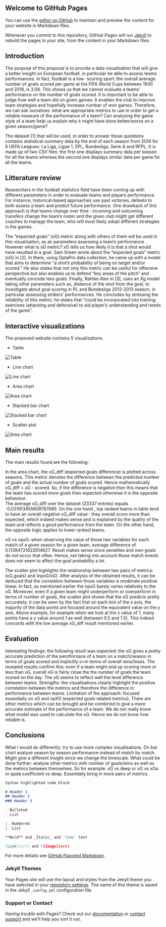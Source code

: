 ## Welcome to GitHub Pages

You can use the [editor on GitHub](https://github.com/KossaiSbai/sdv-kossai-sbai/edit/master/README.md) to maintain and preview the content for your website in Markdown files.

Whenever you commit to this repository, GitHub Pages will run [Jekyll](https://jekyllrb.com/) to rebuild the pages in your site, from the content in your Markdown files.

## Introduction
The purpose of this proposal is to provide a data visualisation that will give a better insight on European football, in particular be able to assess teams performances. In fact, football is a low- scoring sport: the overall average number of goals scored per game at the FIFA World Cups between 1930 and 2018, is 3.08. This shows us that we cannot evaluate a teams’ performance on the number of goals scored. It is important to be able to judge how well a team did on given games: it enables the club to improve team strategies and hopefully increase number of won games. 
Therefore, we can ask ourselves: what are appropriate metrics to use in order to get a reliable measure of the performance of a team? Can analysing the game style of a team help us explain why it might have done better/worse on a given season/game? 

The dataset [1] that will be used, in order to answer those questions contains statistical summary data by the end of each season from 2014 for 6 UEFA Leagues: La Liga, Ligue 1, EPL, Bundesliga, Serie A and RFPL. It is made up of two CSV files: the first one displays summary data per season for all the teams whereas the second one displays similar data per game for all the teams. 

## Litterature review 
Researchers in the football statistics field have been coming up with different parameters in order to evaluate teams and players performance. For instance, historical-based approaches use past victories, defeats to both assess a team and predict future performance. One drawback of this approach is that teams change over time : incoming and outcoming transfers change the team’s roster and the given club might get different coaches to manage the team, who will most likely adopt different strategies in the games.

The “expected goals” (xG) metric along with others of them will be used in this visualisation, as as parameters assessing a team’s performance . 
However what is xG metric? 
xG tells us how likely it is that a shot would have  resulted in a goal. 
Sam Green wrote about the “expected goals” metric (xG) in [2]. In there, using OptaPro data collection, he came up with a model that aims to determine "a shot’s probability of being on target and/or scored.” He also states that not only this metric can be useful for offensive perspective but
also enables us to defend “key areas of the pitch” and eventually concede less goals. 
Finally, Rathke Alex in [3], uses an Xg model taking other parameters such as, distance of the shot from the goal,  to investigate about goal scoring in PL and Bundesliga 2012-2013 season, in particular assessing strikers’ performances. He concludes by stressing the reliability of this metric: he states that “could be incorporated into training exercises (attacking and defensive) to aid player’s understanding and needs of the game”.

## Interactive visualizations
The proposed website contains 5 visualizations. 
- Table


![Table](website_images/sdv_table.png)


- Line chart 


![Line chart](website_images/line_chart.jpg)


- Area chart


![Area chart](website_images/area_chart.png) 


- Stacked bar chart


![Stacked bar chart](website_images/bar_chart.png)  


- Scatter plot


![Area chart](website_images/scatter_plot.png)  



## Main results

The main results found are the following: 

In the area chart, the xG_diff (expected goals difference) is plotted across seasons.  This metric denotes the difference between the predicted number of goals and the actual number of goals scored. Hence mathematically xG_diff = xG - scored. So, if the difference is negative then this means that the team has scored more goals than expected otherwise it is the opposite behaviour.  
The average xG_diff over the dataset (23337 entries) equals -0.031913455609787665. 
On the one hand , top ranked teams in table tend to have an overall negative xG_diff value : they overall  score more than expected, which indeed makes sense and is explained by the quality of the team and reflects a good performance from the team. 
On the other hand, the opposite logic applies to lower ranked teams. 

xG vs npxG: when observing the value of those two variables for each match of a given season for a given team, average difference of 0.11394721622814627.  Result makes sense since penalties and own goals do not occur that often. Hence, not taking into account those match events does not seem to affect the goal probability a lot. 

The scatter plot highlights the relationship between two pairs of metrics: (xG,goals) and (npxG/xG). After analysis of the obtained results, it can be deduced that the correlation between those variables is moderate positive linear. In fact, as mentioned earlier the npxG barely varies relatively to the xG. Moreover, even if a given team might underperform or overperform in terms of number of goals, the scatter plot shows that the xG predicts pretty accurately: it can be seen by the fact that on each tick of the x axis, the majority of the data points are focused around the equivalent value on the y axis. Above example, for example when we look at the x value of 1, many points have a y value around 1 as well (between 0.5 and 1.5). This indeed concords with the low average xG_diff result mentioned earlier. 


## Evaluation

Interesting findings: the following result was expected: the xG gives a pretty accurate prediction of the perofmrnace of a team on a match/season in terms of goals scored and implicitly o=in terms of overall wins/loses. The revealed results confirm this: even if a team might end up scoring more or less than xG, overall xG is fairly close the the number of goals the team scored on the day. The xG seems to reflect well the level difference between teams. 
Strengths: the visualisations clearly highlight the positive correlation between the metrics and therefore the difference in performance between teams. 
Limitation of the approach: focused essentially on xG and npXG (expected goals related metrics). There are other metrics which can be brought and be combined to give a more accurate estimate of the performance of a team. 
We do not really know what model was used to calculate the xG. Hence we do not know how reliable is. 

## Conclusions

What I would do differently: try to use more complex visualisations. On bar chart analyse season by season performance instead of match by match. Might give a different insight since we change the timescale.
What could be done further: analyse other metrics with number of goals/wins as well as the metrics between themselves. So for example: xG vs deep or xG vs xGa or ppda coefficient vs deep. Essentially bring in more pairs of metrics. 

```markdown
Syntax highlighted code block

# Header 1
## Header 2
### Header 3

- Bulleted
- List

1. Numbered
2. List

**Bold** and _Italic_ and `Code` text

[Link](url) and ![Image](src)
```

For more details see [GitHub Flavored Markdown](https://guides.github.com/features/mastering-markdown/).

### Jekyll Themes

Your Pages site will use the layout and styles from the Jekyll theme you have selected in your [repository settings](https://github.com/KossaiSbai/sdv-kossai-sbai/settings). The name of this theme is saved in the Jekyll `_config.yml` configuration file.

### Support or Contact

Having trouble with Pages? Check out our [documentation](https://help.github.com/categories/github-pages-basics/) or [contact support](https://github.com/contact) and we’ll help you sort it out.
